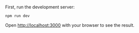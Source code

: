 
First, run the development server:

```bash
npm run dev
```

Open [http://localhost:3000](http://localhost:3000) with your browser to see the result.